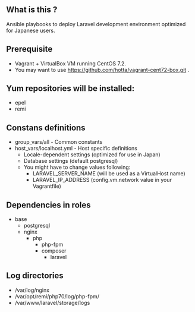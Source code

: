 ## What is this ?

Ansible playbooks to deploy Laravel development environment optimized for Japanese users.

## Prerequisite

- Vagrant + VirtualBox VM running CentOS 7.2.
- You may want to use https://github.com/hotta/vagrant-cent72-box.git .

## Yum repositories will be installed:

- epel
- remi

## Constans definitions

- group_vars/all          - Common constants 
- host_vars/localhost.yml - Host specific definitions
  - Locale-dependent settings (optimized for use in Japan)
  - Database settings (default postgresql)
  - You might have to change values following:
    - LARAVEL_SERVER_NAME (will be used as a VirtualHost name)
    - LARAVEL_IP_ADDRESS (config.vm.network value in your Vagrantfile)

## Dependencies in roles

- base
  - postgresql
  - nginx
    - php
      - php-fpm
      - composer
        - laravel

## Log directories

- /var/log/nginx
- /var/opt/remi/php70/log/php-fpm/
- /var/www/laravel/storage/logs
